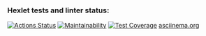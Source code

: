 ### Hexlet tests and linter status:
[![Actions Status](https://github.com/Dicmen92/frontend-project-44/actions/workflows/hexlet-check.yml/badge.svg)](https://github.com/Dicmen92/frontend-project-44/actions)
[![Maintainability](https://api.codeclimate.com/v1/badges/c58bf7bef23c162cf9ab/maintainability)](https://codeclimate.com/github/Dicmen92/frontend-project-44/maintainability)
[![Test Coverage](https://api.codeclimate.com/v1/badges/c58bf7bef23c162cf9ab/test_coverage)](https://codeclimate.com/github/Dicmen92/frontend-project-44/test_coverage)
[asciinema.org](https://asciinema.org/a/hz4Jj9ftYlmPzqcUwg5pViwPV)